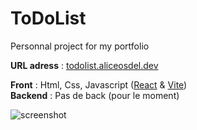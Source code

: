 # ToDoList
Personnal project for my portfolio

**URL adress** : [todolist.aliceosdel.dev](https://todolist.aliceosdel.dev)

**Front** : Html, Css, Javascript ([React](https://react.dev/) & [Vite](https://vitejs.dev/)) </br>
**Backend** : Pas de back (pour le moment)


![screenshot](https://github.com/aliceout/TodoList/assets/10231985/6bebfa10-2901-4602-9ae8-3312b2b579e4)

